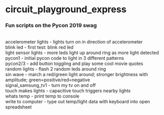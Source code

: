 # circuit_playground_express
### Fun scripts on the Pycon 2019 swag 
<br> accelerometer lights - lights turn on in direction of accelerometer 
<br> blink led - first test: blink red led 
<br> light sensor lights - more leds light up around ring as more light detected
<br> pycon1 - initial pycon code to light in 3 different patterns
<br> pycon2/3 - add button toggling and play some cool movie quotes
<br> random lights - flash 2 random leds around ring
<br> sin wave - march a red/green light around; stronger brightness with amplitude; green=positive/red=negative
<br> signal_samsung_tv1 - turn my tv on and off
<br> touch makes lights - capacitive touch triggers nearby lights
<br> whats temp - print temp to console
<br> write to computer - type out temp/light data with keyboard into open spreadsheet
